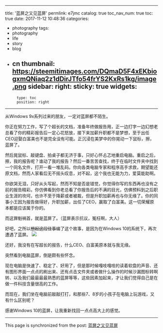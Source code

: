 
---
title: '蓝屏之又见蓝屏'
permlink: e7jmc
catalog: true
toc_nav_num: true
toc: true
date: 2017-11-12 10:48:36
categories:
- photography
tags:
- photography
- life
- story
- blog
- cn
thumbnail: https://steemitimages.com/DQmaD5F4xEKbiogxmQNiaq2z1dDirJTfo54frYS2KxRs1kg/image.png
sidebar:
    right:
        sticky: true
widgets:
    -
        type: toc
        position: right
---


从Windows 9x系列过来的朋友，一定对蓝屏都不陌生。

你正在努力工作，写了个超长的文档，准备年终做报告用，正一边打字一边幻想老总看了你的精彩报告后一定心花怒放，接下来加薪升职都不是梦想，至于出任CEO迎娶白富美也不是完全没有可能。正沉浸在美梦中的你晃动一下鼠标，擦，蓝屏了。

然后晃鼠标、敲键盘、拍桌子都无济于事，只好心怀忐忑地重启电脑。重启之后，擦，我的报告呢？谁动了我的报告？然后一番苦苦查找，终于在临时文件夹中找到一个同名文件，打开一看一堆乱码。你向各类电脑专家和程序高手求救，期望能还原文档，然而人家看后无不摇头叹息，对不起，这个我也无能为力，爱莫能助啊。

你欲哭无泪，只好从头写起，然而不知是否是错觉，你觉得你写的东西再也没有之前的报告精彩。你仿佛看到你老总看了你报告后的不满的目光，仿佛预料到之后职业生涯的坎坷，也许不至于降薪或者被裁，但是升职加薪再也与你无缘了。你的同事小王因为报告做得好，升职加薪，出任了CEO，赢取了白富美。这一切荣耀原本都是应该属于你的。

而这罪魁祸首，就是蓝屏了。（蓝屏表示抗议，冤枉啊，大人）

好吧，之所以~~想起这段往事~~编了这个故事，是因为在Windows 10的系统下，再次遭遇了蓝屏。
![](https://steemitimages.com/DQmaD5F4xEKbiogxmQNiaq2z1dDirJTfo54frYS2KxRs1kg/image.png)

还好，我没有在写超长的报告，什么CEO、白富美原本就与我无缘。

突然看到电脑蓝屏，倒是颇有些怀念。

现在电脑是快速了、稳定了、好用了，但是那时候嘎吱嘎吱的读着软盘的声音、还有图形界面一点点的刷出来、还有点击文件夹或者做什么操作的时候沙漏图标转啊转、以及我们最最最最熟悉的蓝屏等等，这些因素加起来，才让我们觉得自己是在做一件科技含量很高的工作。

而现在，我们坐在电脑前敲敲打打，和那些7、8岁的小孩子在电脑上玩游戏，又有什么区别呢？

感谢Windows 10的蓝屏，让我重新找回一点点高大上的感觉。

- - -

This page is synchronized from the post: [蓝屏之又见蓝屏](https://steemit.com/@oflyhigh/e7jmc)
